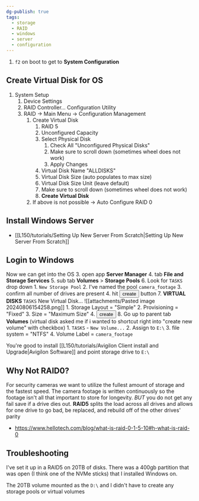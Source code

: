 ```yaml
---
dg-publish: true
tags:
  - storage
  - RAID
  - windows
  - server
  - configuration
---
```

1. `f2` on boot to get to **System Configuration**
## Create Virtual Disk for OS
1. System Setup
	1. Device Settings
	2. RAID Controller... Configuration Utility
	3. RAID -> Main Menu -> Configuration Management
		1. Create Virtual Disk
			1. RAID 5
			2. Unconfigured Capacity
			3. Select Physical Disk
				1. Check All "Unconfigured Physical Disks"
				2. Make sure to scroll down (sometimes wheel does not work)
				3. Apply Changes
			4. Virtual Disk Name "ALLDISKS"
			5. Virtual Disk Size (auto populates to max size)
			6. Virtual Disk Size Unit (leave default)
			7. Make sure to scroll down (sometimes wheel does not work)
			8. **Create Virtual Disk**
		2. If above is not possible -> Auto Configure RAID 0
## Install Windows Server
- [[L150/tutorials/Setting Up New Server From Scratch|Setting Up New Server From Scratch]]
## Login to Windows
Now we can get into the OS
3. open app **Server Manager**
4. tab **File and Storage Services**
5. sub tab **Volumes** > **Storage Pools**
6. Look for `TASKS` drop down
	1. `New Storage Pool`
	2. I've named the pool `camera_footage`
	3. confirm all number of drives are present
	4. hit <button>create</button> button
7. **VIRTUAL DISKS** `TASKS` New Virtual Disk...
![[attachments/Pasted image 20240806154258.png]]
	1. Storage Layout = "Simple"
	2. Provisioning = "Fixed"
	3. Size = "Maximum Size"
	4. <button>create</button>
8. Go up to parent tab **Volumes** (virtual disk asked me if i wanted to shortcut right into "create new volume" with checkbox)
	1. `TASKS` - `New Volume...`
	2. Assign to `E:\`
	3. file system = "NTFS"
	4. Volume Label = `camera_footage`

You're good to install [[L150/tutorials/Avigilon Client install and Upgrade|Avigilon Software]] and point storage drive to `E:\`
## Why Not RAID0?
For security cameras we want to utilize the fullest amount of storage and the fastest speed. The camera footage is written continuously so the footage isn't all that important to store for longevity. *BUT* you do not get any fail save if a drive dies out. **RAID5** splits the load across all drives and allows for one drive to go bad, be replaced, and rebuild off of the other drives' parity 
- https://www.hellotech.com/blog/what-is-raid-0-1-5-10#h-what-is-raid-0
## Troubleshooting
I've set it up in a RAID5 on 20TB of disks. There was a 400gb partition that was open (I think one of the NVMe sticks) that I installed Windows on.

The 20TB volume mounted as the `D:\` and I didn't have to create any storage pools or virtual volumes